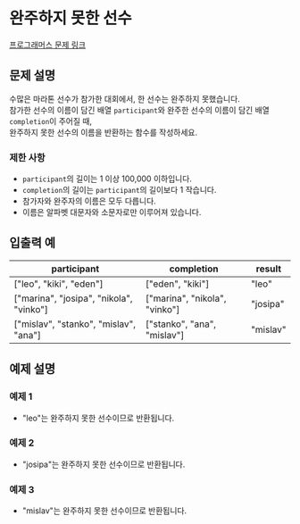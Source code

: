 # 완주하지 못한 선수

[프로그래머스 문제 링크](https://school.programmers.co.kr/learn/courses/30/lessons/42576)

## 문제 설명
수많은 마라톤 선수가 참가한 대회에서, 한 선수는 완주하지 못했습니다.  
참가한 선수의 이름이 담긴 배열 `participant`와 완주한 선수의 이름이 담긴 배열 `completion`이 주어질 때,  
완주하지 못한 선수의 이름을 반환하는 함수를 작성하세요.

### 제한 사항
- `participant`의 길이는 1 이상 100,000 이하입니다.
- `completion`의 길이는 `participant`의 길이보다 1 작습니다.
- 참가자와 완주자의 이름은 모두 다릅니다.
- 이름은 알파벳 대문자와 소문자로만 이루어져 있습니다.

## 입출력 예

| participant                              | completion                | result   |
|------------------------------------------|---------------------------|----------|
| ["leo", "kiki", "eden"]                 | ["eden", "kiki"]          | "leo"    |
| ["marina", "josipa", "nikola", "vinko"] | ["marina", "nikola", "vinko"] | "josipa" |
| ["mislav", "stanko", "mislav", "ana"]   | ["stanko", "ana", "mislav"] | "mislav" |

## 예제 설명

### 예제 1
- "leo"는 완주하지 못한 선수이므로 반환됩니다.

### 예제 2
- "josipa"는 완주하지 못한 선수이므로 반환됩니다.

### 예제 3
- "mislav"는 완주하지 못한 선수이므로 반환됩니다.